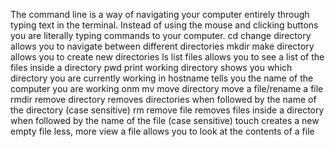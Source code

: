 The command line is a way of navigating your computer entirely through typing text in the terminal. Instead of using the mouse and clicking buttons you are literally typing commands to your computer.
cd change directory allows you to navigate between different directories
mkdir make directory allows you to create new directories
ls list files allows you to see a list of the files inside a directory
pwd print working directory shows you which directory you are currently working in
hostname tells you the name of the computer you are working onm
mv move directory move a file/rename a file
rmdir remove directory removes directories when followed by the name of the directory (case sensitive)
rm remove file removes files inside a directory when followed by the name of the file (case sensitive)
touch creates a new empty file
less, more view a file allows you to look at the contents of a file